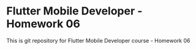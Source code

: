 # Flutter Mobile Developer - Homework 06

This is git repository for Flutter Mobile Developer course - Homework 06
